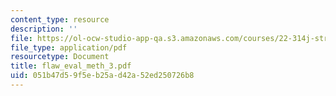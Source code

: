 ```yaml
---
content_type: resource
description: ''
file: https://ol-ocw-studio-app-qa.s3.amazonaws.com/courses/22-314j-structural-mechanics-in-nuclear-power-technology-fall-2006/051b47d59f5eb25ad42a52ed250726b8_flaw_eval_meth_3.pdf
file_type: application/pdf
resourcetype: Document
title: flaw_eval_meth_3.pdf
uid: 051b47d5-9f5e-b25a-d42a-52ed250726b8
---
```

